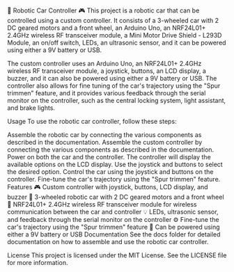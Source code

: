 🚗 Robotic Car Controller 🎮
This project is a robotic car that can be controlled using a custom controller. It consists of a 3-wheeled car with 2 DC geared motors and a front wheel, an Arduino Uno, an NRF24L01+ 2.4GHz wireless RF transceiver module, a Mini Motor Drive Shield - L293D Module, an on/off switch, LEDs, an ultrasonic sensor, and it can be powered using either a 9V battery or USB.

The custom controller uses an Arduino Uno, an NRF24L01+ 2.4GHz wireless RF transceiver module, a joystick, buttons, an LCD display, a buzzer, and it can also be powered using either a 9V battery or USB. The controller also allows for fine tuning of the car's trajectory using the "Spur trimmen" feature, and it provides various feedback through the serial monitor on the controller, such as the central locking system, light assistant, and brake lights.

Usage
To use the robotic car controller, follow these steps:

Assemble the robotic car by connecting the various components as described in the documentation.
Assemble the custom controller by connecting the various components as described in the documentation.
Power on both the car and the controller.
The controller will display the available options on the LCD display. Use the joystick and buttons to select the desired option.
Control the car using the joystick and buttons on the controller. Fine-tune the car's trajectory using the "Spur trimmen" feature.
Features
🎮 Custom controller with joystick, buttons, LCD display, and buzzer
🚗 3-wheeled robotic car with 2 DC geared motors and a front wheel
📡 NRF24L01+ 2.4GHz wireless RF transceiver module for wireless communication between the car and controller
💡 LEDs, ultrasonic sensor, and feedback through the serial monitor on the controller
⚙️ Fine-tune the car's trajectory using the "Spur trimmen" feature
🔋 Can be powered using either a 9V battery or USB
Documentation
See the docs folder for detailed documentation on how to assemble and use the robotic car controller.

License
This project is licensed under the MIT License. See the LICENSE file for more information.
